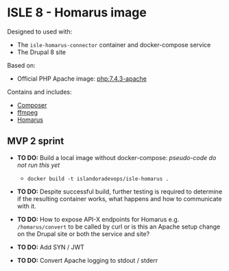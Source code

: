 # ISLE 8 - Homarus image

Designed to used with:

* The `isle-homarus-connector` container and docker-compose service
* The Drupal 8 site

Based on:

* Official PHP Apache image: [php:7.4.3-apache](https://hub.docker.com/layers/php/library/php/7.4.3-apache/images/sha256-48dde1707d7dca2b701aa230344c58cb8ec5b0ce8e9dbceced65bec5ccd7d1d0?context=explore)

Contains and includes:

* [Composer](https://getcomposer.org/)
* [ffmpeg](https://packages.debian.org/buster/ffmpeg)
* [Homarus](https://github.com/Islandora/Crayfish/tree/dev/Homarus)

## MVP 2 sprint

* **TO DO:** Build a local image without docker-compose: _pseudo-code do not run this yet_
  * `docker build -t islandoradevops/isle-homarus .`

* **TO DO:** Despite successful build, further testing is required to determine if the resulting container works, what happens and how to communicate with it.

* **TO DO:** How to expose API-X endpoints for Homarus e.g. `/homarus/convert` to be called by curl or is this an Apache setup change on the Drupal site or both the service and site?

* **TO DO:** Add SYN / JWT

* **TO DO:** Convert Apache logging to stdout / stderr